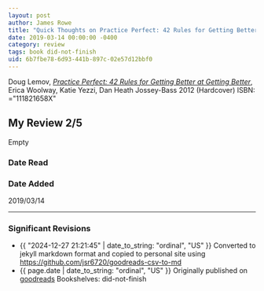 ```yaml
---
layout: post
author: James Rowe
title: "Quick Thoughts on Practice Perfect: 42 Rules for Getting Better at Getting Better"
date: 2019-03-14 00:00:00 -0400
category: review
tags: book did-not-finish
uid: 6b7fbe78-6d93-441b-897c-02e57d12bbf0
---
```


Doug Lemov, *[Practice Perfect: 42 Rules for Getting Better at Getting Better](https://www.goodreads.com/book/show/13838561)*, Erica Woolway, Katie Yezzi, Dan Heath Jossey-Bass 2012 (Hardcover) ISBN: ="111821658X"

## My Review 2/5

Empty

### Date Read


### Date Added
2019/03/14

---

### Significant Revisions

- {{ "2024-12-27 21:21:45" | date_to_string: "ordinal", "US" }} Converted to jekyll markdown format and copied to personal site using <https://github.com/jsr6720/goodreads-csv-to-md>
- {{ page.date | date_to_string: "ordinal", "US" }} Originally published on [goodreads](https://www.goodreads.com) Bookshelves: did-not-finish